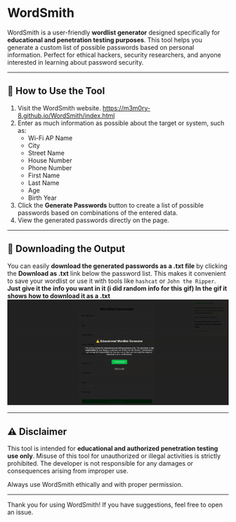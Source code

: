 # WordSmith

WordSmith is a user-friendly **wordlist generator** designed specifically for **educational and penetration testing purposes**. This tool helps you generate a custom list of possible passwords based on personal information. Perfect for ethical hackers, security researchers, and anyone interested in learning about password security.

---

## 🚀 How to Use the Tool

1. Visit the WordSmith website. https://m3m0ry-8.github.io/WordSmith/index.html
2. Enter as much information as possible about the target or system, such as:
   - Wi-Fi AP Name
   - City
   - Street Name
   - House Number
   - Phone Number
   - First Name
   - Last Name
   - Age
   - Birth Year
3. Click the **Generate Passwords** button to create a list of possible passwords based on combinations of the entered data.
4. View the generated passwords directly on the page.

---

## 💾 Downloading the Output

You can easily **download the generated passwords as a .txt file** by clicking the **Download as .txt** link below the password list. This makes it convenient to save your wordlist or use it with tools like `hashcat` or `John the Ripper`.
<strong>Just give it the info you want in it (i did random info for this gif) In the gif it shows how to download it as a .txt</strong>
![Example animation](example.gif)

---

## ⚠️ Disclaimer

This tool is intended for **educational and authorized penetration testing use only**. Misuse of this tool for unauthorized or illegal activities is strictly prohibited. The developer is not responsible for any damages or consequences arising from improper use.

Always use WordSmith ethically and with proper permission.

---

Thank you for using WordSmith! If you have suggestions, feel free to open an issue.

